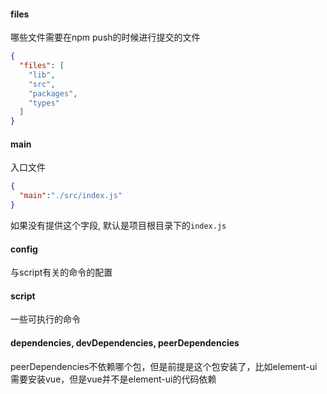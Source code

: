 #### files

哪些文件需要在npm push的时候进行提交的文件

```json
{
  "files": [
    "lib",
    "src",
    "packages",
    "types"
  ]
}
```

#### main

入口文件

```json
{
  "main":"./src/index.js"
}
```

如果没有提供这个字段, 默认是项目根目录下的`index.js`

#### config

与script有关的命令的配置

#### script

一些可执行的命令

#### dependencies, devDependencies, peerDependencies

peerDependencies不依赖哪个包，但是前提是这个包安装了，比如element-ui 需要安装vue，但是vue并不是element-ui的代码依赖

